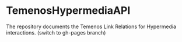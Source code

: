 TemenosHypermediaAPI
====================

The repository documents the Temenos Link Relations for Hypermedia interactions.  (switch to gh-pages branch)
